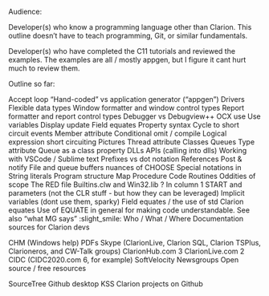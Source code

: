 Audience:

Developer(s) who know a programming language other than Clarion. This outline doesn’t have to teach programming, Git, or similar fundamentals.

Developer(s) who have completed the C11 tutorials and reviewed the examples. The examples are all / mostly appgen, but I figure it cant hurt much to review them.

Outline so far:

Accept loop
“Hand-coded” vs application generator (“appgen”)
Drivers
Flexible data types
Window formatter and window control types
Report formatter and report control types
Debugger vs Debugview++
OCX use
Use variables
Display update
Field equates
Property syntax
Cycle to short circuit events
Member attribute
Conditional omit / compile
Logical expression short circuiting
Pictures
Thread attribute
Classes
Queues
Type attribute
Queue as a class property
DLLs
APIs (calling into dlls)
Working with VSCode / Sublime text
Prefixes vs dot notation
References
Post & notify
File and queue buffers
nuances of CHOOSE
Special notations in String literals
Program structure
Map
Procedure
Code
Routines
Oddities of scope
The RED file
Builtins.clw and Win32.lib
? In column 1
START and parameters (not the CLR stuff - but how they can be leveraged)
Implicit variables (dont use them, sparky)
Field equates / the use of std Clarion equates
Use of EQUATE in general for making code understandable. See also “what MG says” :slight_smile:
Who / What / Where
Documentation sources for Clarion devs

CHM (Windows help)
PDFs
Skype (ClarionLive, Clarion SQL, Clarion TSPlus, Clarioneros, and CW-Talk groups)
ClarionHub.com 3
ClarionLive.com 2
CIDC (CIDC2020.com 6, for example)
SoftVelocity Newsgroups
Open source / free resources

SourceTree
Github desktop
KSS
Clarion projects on Github
